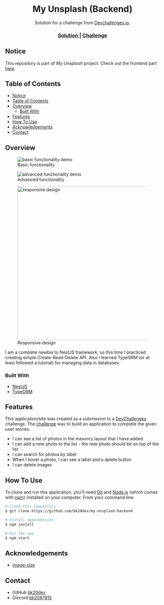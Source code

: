 <h1 align="center">My Unsplash (Backend)</h1>

<div align="center">
   Solution for a challenge from <a href="http://devchallenges.io" target="_blank">Devchallenges.io</a>.<br>
</div>

<div align="center">
  <h3>
    <!-- <a href="https://{your-demo-link.your-domain}">
      Demo
    </a>
    <span> | </span>-->
    <a href="https://devchallenges.io/solutions/qJaLkJZko8ZDP8qyXz5v">
      Solution
    </a>
    <span> | </span>
    <a href="https://devchallenges.io/challenges/rYyhwJAxMfES5jNQ9YsP">
      Challenge
    </a>
  </h3>
</div>

## Notice

This repository is part of <i>My Unsplash</i> project.
Check out the frontend part <a href="https://github.com/bk20dev/my-unsplash-frontend" target="_blank">here</a>.

## Table of Contents

- [Notice](#notice)
- [Table of Contents](#table-of-contents)
- [Overview](#overview)
  - [Built With](#built-with)
- [Features](#features)
- [How To Use](#how-to-use)
- [Acknowledgements](#acknowledgements)
- [Contact](#contact)

## Overview

<figure>
  <img src="https://user-images.githubusercontent.com/60577942/128927740-dd4ff0e8-aec7-4111-9a52-cfaee865bd24.gif" alt="basic functionality demo">
  <figcaption>Basic functionality</figcaption>
</figure>

<figure>
  <img src="https://user-images.githubusercontent.com/60577942/128929010-5cfbfed3-77c7-4215-a621-cb2152c95124.gif" alt="advanced functionality demo">
  <figcaption>Advanced functionality</figcaption>
</figure>

<figure>
  <img src="https://user-images.githubusercontent.com/60577942/128934972-e1f4befd-7b6b-488a-81eb-c04d77592a1a.png" alt="responsive design" height="500">
  <figcaption>Responsive design</figcaption>
</figure>

I am a complete newbie to NestJS framework, so this time I practiced creating simple Create-Read-Delete API. Also I learned TypeORM (or at least followed a tutorial) for managing data in databases.

### Built With

- [NestJS](https://reactjs.org/)
- [TypeORM](https://typeorm.io/)

## Features

This application/site was created as a submission to a [DevChallenges](https://devchallenges.io/challenges) challenge. The [challenge](https://devchallenges.io/challenges/rYyhwJAxMfES5jNQ9YsP) was to build an application to complete the given user stories.

- I can see a list of photos in the masonry layout that I have added
- I can add a new photo to the list - the new photo should be on top of the list
- I can search for photos by label
- When I hover a photo, I can see a label and a delete button
- I can delete images

## How To Use

To clone and run this application, you'll need [Git](https://git-scm.com) and [Node.js](https://nodejs.org/en/download/) (which comes with [npm](http://npmjs.com)) installed on your computer. From your command line:

```bash
# Clone this repository
$ git clone https://github.com/bk20dev/my-unsplash-backend

# Install dependencies
$ npm install

# Run the app
$ npm start
```

## Acknowledgements

- [image-size](https://github.com/image-size/image-size)

## Contact

- GitHub [bk20dev](https://github.com/bk20dev/)
- Discord [bk20#7915](https://discord.com/users/236373708350947328)
